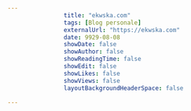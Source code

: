 ---
                title: "ekwska.com"
                tags: [Blog personale]
                externalUrl: "https://ekwska.com"
                date: 9929-08-08
                showDate: false
                showAuthor: false
                showReadingTime: false
                showEdit: false
                showLikes: false
                showViews: false
                layoutBackgroundHeaderSpace: false
                ---

